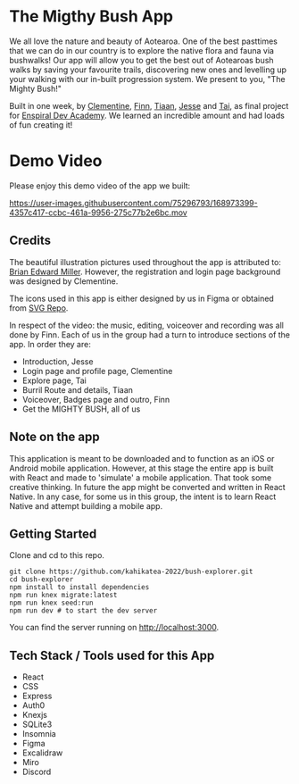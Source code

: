 # The Migthy Bush App
We all love the nature and beauty of Aotearoa. One of the best pasttimes that we can do in our country is to explore the native flora and fauna via bushwalks! Our app will allow you to get the best out of Aotearoas bush walks by saving your favourite trails, discovering new ones and levelling up your walking with our in-built progression system. We present to you, "The Mighty Bush!"

Built in one week, by [Clementine](https://github.com/clementine-smart), [Finn](https://github.com/MsFinnJ), [Tiaan](https://github.com/tiaan-jonker), [Jesse](https://github.com/jesse-reeves) and [Tai](https://github.com/atmour-tai-mourie), as final project for [Enspiral Dev Academy](https://devacademy.co.nz/?gclid=Cj0KCQjwgYSTBhDKARIsAB8Kuktbb0DWX4Q7kk5pH-HMplNUiMBA60xYTWzpVqCMnxMTEKjYY5zl0_waAg0aEALw_wcB). We learned an incredible amount and had loads of fun creating it!

# Demo Video
Please enjoy this demo video of the app we built:

https://user-images.githubusercontent.com/75296793/168973399-4357c417-ccbc-461a-9956-275c77b2e6bc.mov

## Credits
The beautiful illustration pictures used throughout the app is attributed to: [Brian Edward Miller](https://dribbble.com/bemocs). However, the registration and login page background was designed by Clementine. 

The icons used in this app is either designed by us in Figma or obtained from [SVG Repo](https://www.svgrepo.com/).

In respect of the video: the music, editing, voiceover and recording was all done by Finn. Each of us in the group had a turn to introduce sections of the app. In order they are:
- Introduction, Jesse
- Login page and profile page, Clementine
- Explore page, Tai
- Burril Route and details, Tiaan
- Voiceover, Badges page and outro, Finn
- Get the MIGHTY BUSH, all of us

## Note on the app
This application is meant to be downloaded and to function as an iOS or Android mobile application. However, at this stage the entire app is built with React and made to 'simulate' a mobile application. That took some creative thinking. In future the app might be converted and written in React Native. In any case, for some us in this group, the intent is to learn React Native and attempt building a mobile app. 

## Getting Started
Clone and cd to this repo.

```shell
git clone https://github.com/kahikatea-2022/bush-explorer.git
cd bush-explorer
npm install to install dependencies
npm run knex migrate:latest
npm run knex seed:run
npm run dev # to start the dev server
```

You can find the server running on [http://localhost:3000](http://localhost:3000).

## Tech Stack / Tools used for this App
- React
- CSS
- Express
- Auth0
- Knexjs
- SQLite3
- Insomnia
- Figma
- Excalidraw 
- Miro
- Discord
